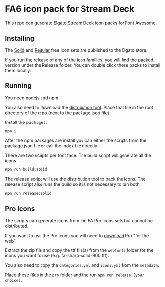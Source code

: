 # FA6 icon pack for Stream Deck
This repo can generate [Elgato Stream Deck](https://www.elgato.com/en/stream-deck) icon packs for [Font Awesome](https://fontawesome.com/).

## Installing
The [Solid](https://apps.elgato.com/icons/com.fortawsome.solid.free) and [Regular](https://apps.elgato.com/icons/com.fortawsome.regular.free) free icon sets are published to the Elgato store.

If you run the release of any of the icon families, you will find the packed version under the Release folder. You can double click these packs to install them locally.

## Running

You need nodejs and npm.

You also need to download the [distribution tool](https://developer.elgato.com/documentation/stream-deck/icon-packs/packaging/). Place that file in the root directory of the repo (next to the package.json file).

Install the packages:

```bash
npm i
```
After the npm packages are install you can either the scripts from the package.json file or call the index file directly.

There are two scripts per font face. The build script will generate all the icons

```bash
npm run build:solid
```

The release script will use the distribution tool to pack the icons. The release script also runs the build so it is not necessary to run both.

```bash
npm run release:solid
```

## Pro Icons

The scripts can generate icons from the FA Pro icons sets but cannot be distributed.

If you want to use the Pro icons you will need to [download](https://fontawesome.com/download) Pro "for the web".

Extract the zip file and copy the ttf file(s) from the `webfonts` folder for the icons you want to use (e.g. fa-sharp-solid-900.ttf).

You also need to copy the `categories.yml` and `icons.yml` from the `metadata`.

Place these files in the `pro` folder and the run `npm run release:[your choice]`.

